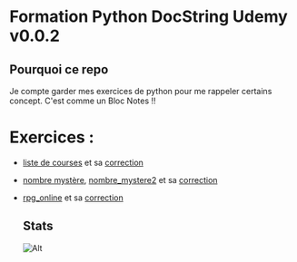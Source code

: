 # Formation Python DocString Udemy v0.0.2

## Pourquoi ce repo
Je compte garder mes exercices de python pour me rappeler certains concept.
C'est comme un Bloc Notes !!

# Exercices :
- [liste de courses](/Exercices/liste_de_course.py) et sa [correction](/Exercices/liste_de_course_correction.py)
- [nombre mystère](/Exercices/nombre_mystere.py), [nombre_mystere2](/Exercices/nombre_mystere2.py) et sa [correction](/Exercices/nombre_mystere_correction.py)
- [rpg_online](/Exercices/rpg_online.py) et sa [correction](/Exercices/rpg_online_correction.py)

  ## Stats
  ![Alt](https://repobeats.axiom.co/api/embed/94a960fa702720489383b8907cba21080ab56bd3.svg "Repobeats analytics image")
